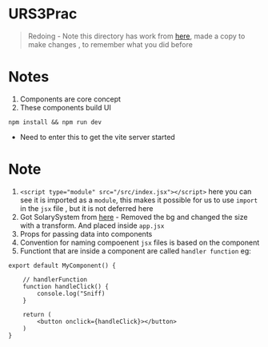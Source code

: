 # URS3Prac

> Redoing - Note this directory has work from [here](https://github.com/kachraz/practiceURS3-1), made a copy to make changes , to remember what you did before

# Notes

1. Components are core concept
2. These components build UI

```
npm install && npm run dev
```

- Need to enter this to get the vite server started

# Note

1. `<script type="module" src="/src/index.jsx"></script>` here you can see it is imported as a `module`, this makes it possible for us to use `import` in the `jsx` file , but it is not deferred here
2. Got SolarySystem from [here](https://codepen.io/pavlovsk/pen/jOjKEJq) - Removed the bg and changed the size with a transform. And placed inside `app.jsx`
3. Props for passing data into components
4. Convention for naming compoenent `jsx` files is based on the component
5. Functiont that are inside a component are called `handler function` eg:

```react
export default MyComponent() {

    // handlerFunction
    function handleClick() {
        console.log("Sniff)
    }

    return (
        <button onclick={handleClick}></button>
    )
}
```
